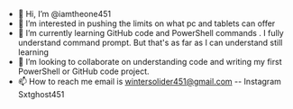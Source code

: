 - 👋 Hi, I’m @iamtheone451
- 👀 I’m interested in pushing the limits on what pc and tablets can offer
- 🌱 I’m currently learning GitHub code and PowerShell commands . I fully understand command prompt. But that's as far as I can understand still learning
- 💞️ I’m looking to collaborate on understanding code and writing my first PowerShell or GitHub code project. 
- 📫 How to reach me email is wintersolider451@gmail.com  -- Instagram Sxtghost451

<!---
iamtheone451/iamtheone451 is a ✨ special ✨ repository because its `README.md` (this file) appears on your GitHub profile.
You can click the Preview link to take a look at your changes.
--->

